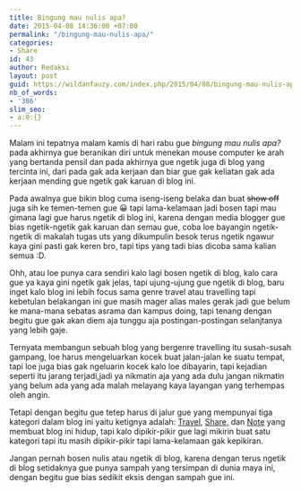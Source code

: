 ```yaml
---
title: Bingung mau nulis apa?
date: 2015-04-08 14:36:00 +07:00
permalink: "/bingung-mau-nulis-apa/"
categories:
- Share
id: 43
author: Redaksi
layout: post
guid: https://wildanfauzy.com/index.php/2015/04/08/bingung-mau-nulis-apa/
nb_of_words:
- '386'
slim_seo:
- a:0:{}
---
```


Malam ini tepatnya malam kamis di hari rabu gue _bingung mau nulis apa?_ pada akhirnya gue beranikan diri untuk menekan mouse computer ke arah yang bertanda pensil dan pada akhirnya gue ngetik juga di blog yang tercinta ini, dari pada gak ada kerjaan dan biar gue gak keliatan gak ada kerjaan mending gue ngetik gak karuan di blog ini.

Pada awalnya gue bikin blog cuma iseng-iseng belaka dan buat <s>show off</s> juga sih ke temen-temen gue 😀 tapi lama-kelamaan jadi bosen tapi mau gimana lagi gue harus ngetik di blog ini, karena dengan media blogger gue bias ngetik-ngetik gak karuan dan semau gue, coba loe bayangin ngetik-ngetik di makalah tugas uts yang dikumpulin besok terus ngetik ngawur kaya gini pasti gak keren bro, tapi tips yang tadi bias dicoba sama kalian semua :D.

Ohh, atau loe punya cara sendiri kalo lagi bosen ngetik di blog, kalo cara gue ya kaya gini ngetik gak jelas, tapi ujung-ujung gue ngetik di blog, baru inget kalo blog ini lebih focus sama genre travel atau travelling tapi kebetulan belakangan ini gue masih mager alias males gerak jadi gue belum ke mana-mana sebatas asrama dan kampus doing, tapi tenang dengan begitu gue gak akan diem aja tunggu aja postingan-postingan selanjtanya yang lebih gaje.

Ternyata membangun sebuah blog yang bergenre travelling itu susah-susah gampang, loe harus mengeluarkan kocek buat jalan-jalan ke suatu tempat, tapi loe juga bias gak ngeluarin kocek kalo loe dibayarin, tapi kejadian seperti itu jarang terjadi,jadi ya nikmatin aja yang ada dulu jangan nikmatin yang belum ada yang ada malah melayang kaya layangan yang terhempas oleh angin.

Tetapi dengan begitu gue tetep harus di jalur gue yang mempunyai tiga kategori dalam blog ini yaitu ketignya adalah: <a href="/category/travel" target="_blank" rel="noreferrer noopener">Travel,</a> <a href="/category/share" target="_blank" rel="noreferrer noopener">Share,</a> dan <a href="/category/note" target="_blank" rel="noreferrer noopener">Note</a> yang membuat blog ini hidup, tapi kalo dipikir-pikir gue lagi mikirin buat satu kategori tapi itu masih dipikir-pikir tapi lama-kelamaan gak kepikiran.

Jangan pernah bosen nulis atau ngetik di blog, karena dengan terus ngetik di blog setidaknya&nbsp;gue punya sampah yang tersimpan di dunia maya ini, dengan begitu gue bias sedikit eksis dengan sampah gue ini.